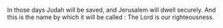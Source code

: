 In those days Judah will be saved, and Jerusalem will dwell securely. And this is the name by which it will be called : The Lord is our righteousness.

